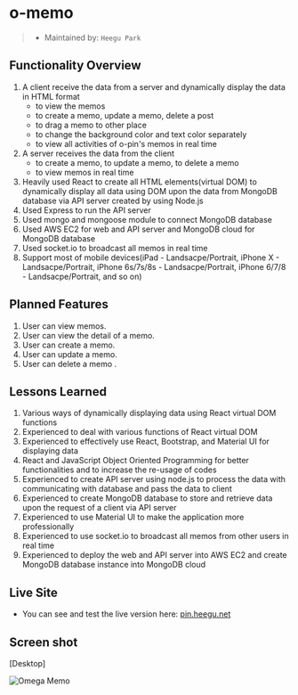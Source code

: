 # o-memo

> - Maintained by: `Heegu Park`

## Functionality Overview
1. A client receive the data from a server and dynamically display the data in HTML format
    - to view the memos
    - to create a memo, update a memo, delete a post
    - to drag a memo to other place
    - to change the background color and text color separately
    - to view all activities of o-pin's memos in real time
2. A server receives the data from the client
    - to create a memo, to update a memo, to delete a memo
    - to view memos in real time
3. Heavily used React to create all HTML elements(virtual DOM) to dynamically display all data using DOM upon the data from MongoDB database via API server created by using Node.js
4. Used Express to run the API server
5. Used mongo and mongoose module to connect MongoDB database
6. Used AWS EC2 for web and API server and MongoDB cloud for MongoDB database
7. Used socket.io to broadcast all memos in real time
8. Support most of mobile devices(iPad - Landsacpe/Portrait, iPhone X - Landsacpe/Portrait, iPhone 6s/7s/8s - Landsacpe/Portrait, iPhone 6/7/8 - Landsacpe/Portrait, and so on)

## Planned Features
1. User can view memos.
2. User can view the detail of a memo.
3. User can create a memo.
5. User can update a memo.
6. User can delete a memo .

## Lessons Learned
1. Various ways of dynamically displaying data using React virtual DOM functions
2. Experienced to deal with various functions of React virtual DOM
3. Experienced to effectively use React, Bootstrap, and Material UI for displaying data
4. React and JavaScript Object Oriented Programming for better functionalities and to increase the re-usage of codes
5. Experienced to create API server using node.js to process the data with communicating with database and pass the data to client
6. Experienced to create MongoDB database to store and retrieve data upon the request of a client via API server
7. Experienced to use Material UI to make the application more professionally
8. Experienced to use socket.io to broadcast all memos from other users in real time
9. Experienced to deploy the web and API server into AWS EC2 and create MongoDB database instance into MongoDB cloud

## Live Site
* You can see and test the live version here: <a href="https://pin.heegu.net" target="blank">pin.heegu.net</a>

## Screen shot
[Desktop]

![Omega Memo](https://github.com/heegupark/omega-pin/blob/master/pin-ss-001.gif)
